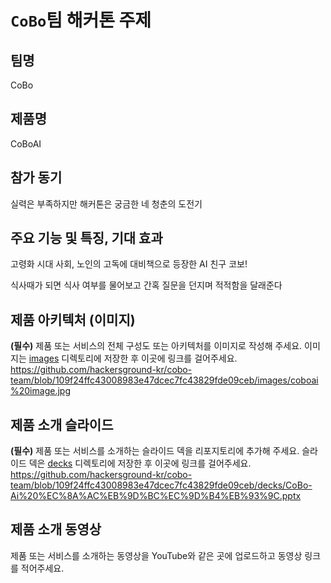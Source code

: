 # `CoBo`팀 해커톤 주제

## 팀명

CoBo

## 제품명

CoBoAI

## 참가 동기

실력은 부족하지만 해커톤은 궁금한 네 청춘의 도전기

## 주요 기능 및 특징, 기대 효과

고령화 시대 사회, 노인의 고독에 대비책으로 등장한 AI 친구 코보!

식사때가 되면 식사 여부를 물어보고 간혹 질문을 던지며 적적함을 달래준다

## 제품 아키텍처 (이미지)

**(필수)** 제품 또는 서비스의 전체 구성도 또는 아키텍처를 이미지로 작성해 주세요. 이미지는 [images](./images) 디렉토리에 저장한 후 이곳에 링크를 걸어주세요.
https://github.com/hackersground-kr/cobo-team/blob/109f24ffc43008983e47dcec7fc43829fde09ceb/images/coboai%20image.jpg

## 제품 소개 슬라이드

**(필수)** 제품 또는 서비스를 소개하는 슬라이드 덱을 리포지토리에 추가해 주세요. 슬라이드 덱은 [decks](./decks) 디렉토리에 저장한 후 이곳에 링크를 걸어주세요.
https://github.com/hackersground-kr/cobo-team/blob/109f24ffc43008983e47dcec7fc43829fde09ceb/decks/CoBo-Ai%20%EC%8A%AC%EB%9D%BC%EC%9D%B4%EB%93%9C.pptx

## 제품 소개 동영상

제품 또는 서비스를 소개하는 동영상을 YouTube와 같은 곳에 업로드하고 동영상 링크를 적어주세요.
